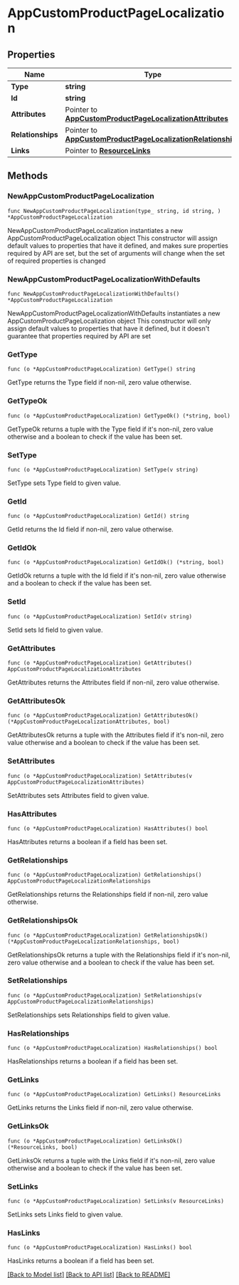 # AppCustomProductPageLocalization

## Properties

Name | Type | Description | Notes
------------ | ------------- | ------------- | -------------
**Type** | **string** |  | 
**Id** | **string** |  | 
**Attributes** | Pointer to [**AppCustomProductPageLocalizationAttributes**](AppCustomProductPageLocalizationAttributes.md) |  | [optional] 
**Relationships** | Pointer to [**AppCustomProductPageLocalizationRelationships**](AppCustomProductPageLocalizationRelationships.md) |  | [optional] 
**Links** | Pointer to [**ResourceLinks**](ResourceLinks.md) |  | [optional] 

## Methods

### NewAppCustomProductPageLocalization

`func NewAppCustomProductPageLocalization(type_ string, id string, ) *AppCustomProductPageLocalization`

NewAppCustomProductPageLocalization instantiates a new AppCustomProductPageLocalization object
This constructor will assign default values to properties that have it defined,
and makes sure properties required by API are set, but the set of arguments
will change when the set of required properties is changed

### NewAppCustomProductPageLocalizationWithDefaults

`func NewAppCustomProductPageLocalizationWithDefaults() *AppCustomProductPageLocalization`

NewAppCustomProductPageLocalizationWithDefaults instantiates a new AppCustomProductPageLocalization object
This constructor will only assign default values to properties that have it defined,
but it doesn't guarantee that properties required by API are set

### GetType

`func (o *AppCustomProductPageLocalization) GetType() string`

GetType returns the Type field if non-nil, zero value otherwise.

### GetTypeOk

`func (o *AppCustomProductPageLocalization) GetTypeOk() (*string, bool)`

GetTypeOk returns a tuple with the Type field if it's non-nil, zero value otherwise
and a boolean to check if the value has been set.

### SetType

`func (o *AppCustomProductPageLocalization) SetType(v string)`

SetType sets Type field to given value.


### GetId

`func (o *AppCustomProductPageLocalization) GetId() string`

GetId returns the Id field if non-nil, zero value otherwise.

### GetIdOk

`func (o *AppCustomProductPageLocalization) GetIdOk() (*string, bool)`

GetIdOk returns a tuple with the Id field if it's non-nil, zero value otherwise
and a boolean to check if the value has been set.

### SetId

`func (o *AppCustomProductPageLocalization) SetId(v string)`

SetId sets Id field to given value.


### GetAttributes

`func (o *AppCustomProductPageLocalization) GetAttributes() AppCustomProductPageLocalizationAttributes`

GetAttributes returns the Attributes field if non-nil, zero value otherwise.

### GetAttributesOk

`func (o *AppCustomProductPageLocalization) GetAttributesOk() (*AppCustomProductPageLocalizationAttributes, bool)`

GetAttributesOk returns a tuple with the Attributes field if it's non-nil, zero value otherwise
and a boolean to check if the value has been set.

### SetAttributes

`func (o *AppCustomProductPageLocalization) SetAttributes(v AppCustomProductPageLocalizationAttributes)`

SetAttributes sets Attributes field to given value.

### HasAttributes

`func (o *AppCustomProductPageLocalization) HasAttributes() bool`

HasAttributes returns a boolean if a field has been set.

### GetRelationships

`func (o *AppCustomProductPageLocalization) GetRelationships() AppCustomProductPageLocalizationRelationships`

GetRelationships returns the Relationships field if non-nil, zero value otherwise.

### GetRelationshipsOk

`func (o *AppCustomProductPageLocalization) GetRelationshipsOk() (*AppCustomProductPageLocalizationRelationships, bool)`

GetRelationshipsOk returns a tuple with the Relationships field if it's non-nil, zero value otherwise
and a boolean to check if the value has been set.

### SetRelationships

`func (o *AppCustomProductPageLocalization) SetRelationships(v AppCustomProductPageLocalizationRelationships)`

SetRelationships sets Relationships field to given value.

### HasRelationships

`func (o *AppCustomProductPageLocalization) HasRelationships() bool`

HasRelationships returns a boolean if a field has been set.

### GetLinks

`func (o *AppCustomProductPageLocalization) GetLinks() ResourceLinks`

GetLinks returns the Links field if non-nil, zero value otherwise.

### GetLinksOk

`func (o *AppCustomProductPageLocalization) GetLinksOk() (*ResourceLinks, bool)`

GetLinksOk returns a tuple with the Links field if it's non-nil, zero value otherwise
and a boolean to check if the value has been set.

### SetLinks

`func (o *AppCustomProductPageLocalization) SetLinks(v ResourceLinks)`

SetLinks sets Links field to given value.

### HasLinks

`func (o *AppCustomProductPageLocalization) HasLinks() bool`

HasLinks returns a boolean if a field has been set.


[[Back to Model list]](../README.md#documentation-for-models) [[Back to API list]](../README.md#documentation-for-api-endpoints) [[Back to README]](../README.md)


